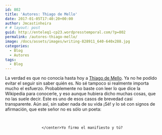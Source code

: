 ```yaml
---
id: 802
title: 'Autores: Thiago de Mello'
date: 2017-01-05T17:40:20+00:00
author: Jmcastinheira
# # layout: post
guid: http://enteleq1-cp23.wordpresstemporal.com/?p=802
permalink: /autores-thiago-mello/
image: /docs/assets/images/writing-828911_640-640x288.jpg
categories:
  - Blog
  - Autores
tags:
  - Blog
---
```

La verdad es que no conocía hasta hoy a [Thiago de Mello](http://pt.wikipedia.org/wiki/Thiago_de_Mello "Thiago de Mello"). Ya no he podido evitar el seguir sin saber quién es. No sé tampoco si realmente importa mucho el esfuerzo. Probablemente no baste con leer lo que dice la Wikipedia para conocerle, y eso aunque hubiera dicho muchas cosas, que no las suele decir. Este es uno de esos casos de brevedad casi transparente. Aún así, sin saber nada de su vida ¡Sé! y lo sé con signos de afirmación, que este señor no es sólo un poeta:

<center>
  &nbsp;
  
  
  
    </center>Yo firmo el manifiesto y tú?